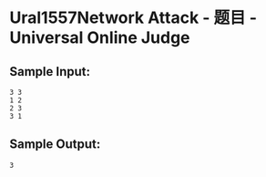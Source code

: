 # Ural1557Network Attack - 题目 - Universal Online Judge


## Sample Input: 
```
3 3 
1 2 
2 3 
3 1 

```

## Sample Output: 
```
3 

```
